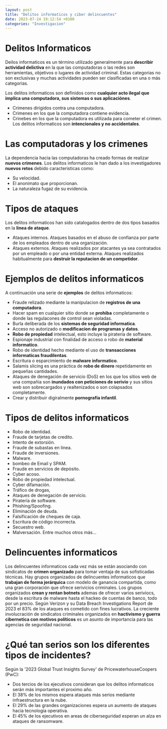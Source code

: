 ```yaml
---
layout: post
title: "Delitos informaticos y ciber delincuentes"
date: 2023-07-24 19:12:54 +0100
categories: "Investigacion"
---
```


# Delitos Informaticos
Deilos informaticos es un término utilizado generalmente para __describir actividad delictiva__ en la que las computadoras o las redes son herramientas, objetivos o lugares de actividad criminal. Estas categorias no son exclusivas y muchas actividades pueden ser clasificadas en una o más categorias.

Los delitos informaticos son definidos como __cualquier acto ilegal que implica una computadora, sus sistemas o sus aplicaciónes__.
- Crimenes dirigidos contra una computadora.
- Crimenes en los que la computadora contiene evidencia.
- Crinebes en los que la computadora es utilizada para cometer el crimen.
Los delitos informaticos son __intencionales y no accidentales__.
# Las computadoras y los crimenes 
La dependencia hacia las computadoras ha creado formas de realizar __nuevos crimenes__.
Los delitos informaticos le han dado a los investigadores __nuevos retos__ debido caracteristicas como:
- Su velocidad.
- El anonimato que proporcionan.
- La naturaleza fugaz de su evidencia.

# Tipos de ataques

Los delitos informaticos han sido catalogados dentro de dos tipos basados en la __linea de ataque__.
- Ataques internos. Ataques basados en el abuso de confianza por parte de los empleados dentro de una organización.
- Ataques externos. Ataques realizados por atacantes ya sea contratados por un empleado o por una entidad externa. Ataques realizados habitualmente para __destruir la reputacion de un competidor__.

# Ejemplos de delitos informaticos
A continuación una serie de __ejemplos__ de delitos informaticos:

- Fraude relizado mediante la manipulacion de __registros de una computadora__.
- Hacer spam en cualquier sitio donde se __prohiba__ completamente o donde las regulacones de control sean violadas.
- Burla deliberada de los __sistemas de seguridad informatica__.
- Acceso no autorizado o __modificacion de programas y datos__.
- __Robo de propiedad__ intelectual, esto incluye la pirateria de software.
- Espionaje industrial con finalidad de acceso o robo de __material informatico__.
- Robo de identidad hecho mediante el uso de __transacciones informaticas fraudilentas__.
- Escritura o esparcimiento de __malware informatico__.
- Salamis slicing es una práctica de __robo de dinero__ repetidamente en pequeñas cantidades.
- Ataques de denegación de servicio (DoS) en los que los sitios web de una compañia son __inundados con peticiones de serivio__ y sus sitios web son sobrecargados y realtenizados o son colapsados completamente.
- Crear y distribuir digiralmente __pornografía infantil__.

# Tipos de delitos informaticos

- Robo de identidad.
- Fraude de tarjetas de credito.
- Intento de extorsión.
- Fraude de subastas en linea.
- Fraude de inversiones.
- Malware.
- bombeo de Email y SPAM.
- Fraude en servicios de depósito.
- Cyber acoso.
- Robo de propiedad intelectual.
- Cyber difamación.
- Tráfico de drogas,
- Ataques de denegación de servicio.
- Piratería de software.
- Phishing/Spoofing.
- Eliminación de deuda.
- Falsificación de cheques de caja.
- Escritura de código incorrecta.
- Secuestro web.
- Malversación.
Entre muchos otros más...

# Delincuentes informaticos
Los delincuentes informaticos cada vez más se están asociando con sindicatos de __crimen organizado__ para tomar ventaja de sus sofisticadas técnicas.
Hay grupos organizados de delincuentes informaticos que __trabajan de forma jerárquica__ con modelo de ganancia compartida, como una gran corporación que ofrece serivicios criminales.
Los grupos organizados __crean y rentan botnets__ ademas de ofrecer varios seriviocs, desde la escritura de malware hasta el hackeo de cuentas de banco, todo por un precio.
Según Verizon y su Data Breach Investigations Report de 2023 el 83% de los ataques es cometido con fines lucrativos.
La creciente involucración de sindicatos criminales organizados en __hactivismo y guerra cibernetica con motivos políticos__ es un asunto de importancia para las agencias de seguridad nacional.

# ¿Qué tan serios son los diferentes tipos de incidentes?
Según la '2023 Global Trust Insights Survey' de PricewaterhouseCoopers (PwC):
- Dos tercios de los ejecutivos consideran que los delitos informaticos serán más importantes el proximo año.
- El 38% de los mismos espera ataques más serios mediante infraestructura en la nube.
- El 29% de las grandes organizaciones espera un aumento de ataques hacia tecnologia operativa.
- El 45% de los ejecutivos en areas de ciberseguridad esperan un alza en ataques de ransomware.



